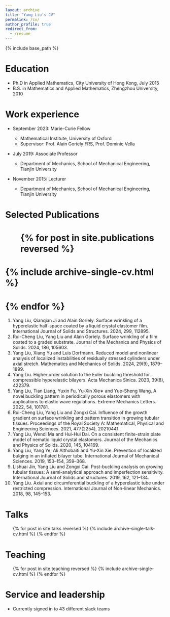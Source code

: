 ```yaml
---
layout: archive
title: "Yang Liu's CV"
permalink: /cv/
author_profile: true
redirect_from:
  - /resume
---
```


{% include base_path %}

Education
======
* Ph.D in Applied Mathematics, City University of Hong Kong, July 2015
* B.S. in Mathematics and Applied Mathematics, Zhengzhou University, 2010

Work experience
======
* September 2023: Marie-Curie Fellow
  * Mathematical Institute, University of Oxford
  * Supervisor: Prof. Alain Goriely FRS, Prof. Dominic Vella

* July 2019: Associate Professor 
  * Department of Mechanics, School of Mechanical Engineering, Tianjin University

* November 2015: Lecturer 
  * Department of Mechanics, School of Mechanical Engineering, Tianjin University

  
Selected Publications
======
 # <ul>{% for post in site.publications reversed %}
 #   {% include archive-single-cv.html %}
 # {% endfor %}</ul>
  
1. Yang Liu, Qianqian Ji and Alain Goriely. Surface wrinkling of a hyperelastic half-space coated by a liquid crystal elastomer film. International Journal of Solids and Structures. 2024, 299, 112895.
2. Rui-Cheng Liu, Yang Liu and Alain Goriely. Surface wrinkling of a film coated to a graded substrate. Journal of the Mechanics and Physics of Solids. 2024, 186, 105603.  
3. Yang Liu, Xiang Yu and Luis Dorfmann. Reduced model and nonlinear analysis of localized instabilities of residually stressed cylinders under axial stretch. Mathematics and Mechanics of Solids. 2024, 29(9), 1879–1899.
4. Yang Liu. Higher order solution to the Euler buckling threshold for compressible hyperelastic bilayers. Acta Mechanica Sinica. 2023, 39(8), 422379.
5. Yang Liu, Tian Liang, Yuxin Fu, Yu-Xin Xie∗ and Yue-Sheng Wang. A novel buckling pattern in periodically porous elastomers with applications to elastic wave regulations. Extreme Mechanics Letters. 2022, 54, 101781.
6. Rui-Cheng Liu, Yang Liu and Zongxi Cai. Influence of the growth gradient on surface wrinkling and pattern transition in growing tubular tissues. Proceedings of the Royal Society A: Mathematical, Physical and Engineering Sciences. 2021, 477(2254), 20210441.
7. Yang Liu, Wendi Ma and Hui-Hui Dai. On a consistent finite-strain plate model of nematic liquid crystal elastomers. Journal of the Mechanics and Physics of Solids. 2020, 145, 104169.
8. Yang Liu, Yang Ye, Ali Althobaiti and Yu-Xin Xie. Prevention of localized bulging in an inflated bilayer tube. International Journal of Mechanical Sciences. 2019, 153–154, 359–368.
9. Lishuai Jin, Yang Liu and Zongxi Cai. Post-buckling analysis on growing tubular tissues: A semi-analytical approach and imperfection sensitivity. International Journal of Solids and structures. 2019, 162, 121–134.
10. Yang Liu. Axial and circumferential buckling of a hyperelastic tube under restricted compression. International Journal of Non-linear Mechanics. 2018, 98, 145–153.
  
Talks
======
  <ul>{% for post in site.talks reversed %}
    {% include archive-single-talk-cv.html  %}
  {% endfor %}</ul>
  
Teaching
======
  <ul>{% for post in site.teaching reversed %}
    {% include archive-single-cv.html %}
  {% endfor %}</ul>
  
Service and leadership
======
* Currently signed in to 43 different slack teams
